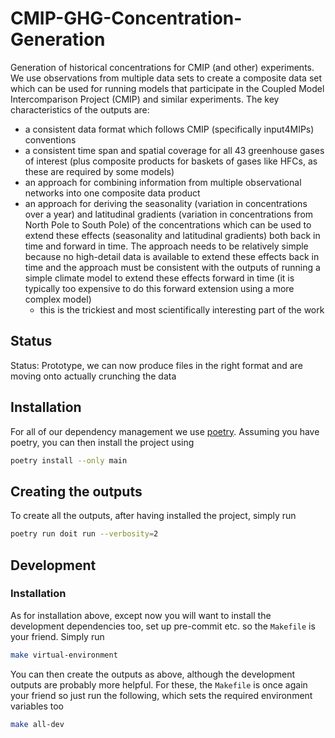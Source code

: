 # CMIP-GHG-Concentration-Generation

Generation of historical concentrations for CMIP (and other) experiments.
We use observations from multiple data sets to create a composite data set
which can be used for running models that participate in the Coupled Model Intercomparison Project (CMIP)
and similar experiments.
The key characteristics of the outputs are:

- a consistent data format which follows CMIP (specifically input4MIPs) conventions
- a consistent time span and spatial coverage for all 43 greenhouse gases of interest
  (plus composite products for baskets of gases like HFCs, as these are required by some models)
- an approach for combining information from multiple observational networks into one composite data product
- an approach for deriving the seasonality (variation in concentrations over a year)
  and latitudinal gradients (variation in concentrations from North Pole to South Pole)
  of the concentrations which can be used to extend these effects (seasonality and latitudinal gradients)
  both back in time and forward in time.
  The approach needs to be relatively simple
  because no high-detail data is available to extend these effects back in time
  and the approach must be consistent with the outputs of running a simple climate model to extend these effects forward in time
  (it is typically too expensive to do this forward extension using a more complex model)
  - this is the trickiest and most scientifically interesting part of the work

## Status

Status: Prototype, we can now produce files in the right format and are moving onto actually crunching the data

## Installation

For all of our dependency management we use [poetry](https://python-poetry.org/).
Assuming you have poetry, you can then install the project using

```sh
poetry install --only main
```

## Creating the outputs

To create all the outputs, after having installed the project, simply run

```sh
poetry run doit run --verbosity=2
```

## Development

### Installation

As for installation above, except now you will want to install the development
dependencies too, set up pre-commit etc. so the `Makefile` is your friend.
Simply run

```sh
make virtual-environment
```

You can then create the outputs as above, although the development outputs
are probably more helpful. For these, the `Makefile` is once again your friend
so just run the following, which sets the required environment variables too

```sh
make all-dev
```
